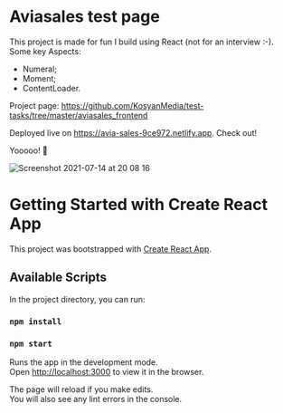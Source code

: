 # Aviasales test page

This project is made for fun I build using React (not for an interview :-). Some key Aspects:

- Numeral;
- Moment;
- ContentLoader.

Project page: https://github.com/KosyanMedia/test-tasks/tree/master/aviasales_frontend

Deployed live on https://avia-sales-9ce972.netlify.app. Check out!

Yooooo! 🚀

![Screenshot 2021-07-14 at 20 08 16](https://user-images.githubusercontent.com/68222437/125663850-bdce76b3-74c7-460e-bfcb-8edd00513af2.png)

# Getting Started with Create React App

This project was bootstrapped with [Create React App](https://github.com/facebook/create-react-app).

## Available Scripts

In the project directory, you can run:

### `npm install`
### `npm start`

Runs the app in the development mode.\
Open [http://localhost:3000](http://localhost:3000) to view it in the browser.

The page will reload if you make edits.\
You will also see any lint errors in the console.
